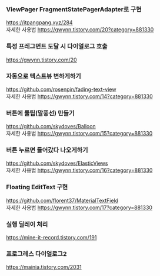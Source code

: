 ### ViewPager FragmentStatePagerAdapter로 구현
https://itpangpang.xyz/284  
자세한 사용법 https://gwynn.tistory.com/20?category=881330  

### 특정 프레그먼트 도달 시 다이얼로그 호출
https://gwynn.tistory.com/20  

### 자동으로 텍스트뷰 변하게하기
https://github.com/rosenpin/fading-text-view  
자세한 사용법 https://gwynn.tistory.com/14?category=881330  

### 버튼에 툴팁(말풍선) 만들기
https://github.com/skydoves/Balloon  
자세한 사용법 https://gwynn.tistory.com/15?category=881330

### 버튼 누르면 들어갔다 나오게하기
https://github.com/skydoves/ElasticViews  
자세한 사용법 https://gwynn.tistory.com/16?category=881330

### Floating EditText 구현
https://github.com/florent37/MaterialTextField  
자세한 사용법 https://gwynn.tistory.com/17?category=881330

### 실행 딜레이 처리
https://mine-it-record.tistory.com/191

### 프로그레스 다이얼로그2
https://mainia.tistory.com/2031
